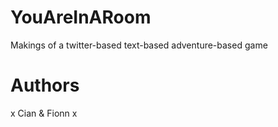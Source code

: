 YouAreInARoom
=============

Makings of a twitter-based text-based adventure-based game

Authors
=======

x Cian & Fionn x
